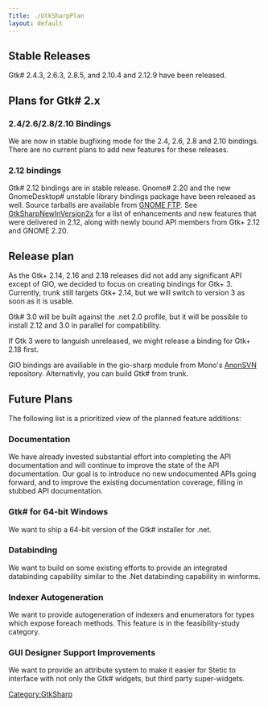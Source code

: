 ```yaml
---
Title: ./GtkSharpPlan
layout: default
---
```


Stable Releases
---------------

Gtk\# 2.4.3, 2.6.3, 2.8.5, and 2.10.4 and 2.12.9 have been released.

Plans for Gtk\# 2.x
-------------------

### 2.4/2.6/2.8/2.10 Bindings

We are now in stable bugfixing mode for the 2.4, 2.6, 2.8 and 2.10
bindings. There are no current plans to add new features for these
releases.

### 2.12 bindings

Gtk\# 2.12 bindings are in stable release. Gnome\# 2.20 and the new
GnomeDesktop\# unstable library bindings package have been released as
well. Source tarballs are available from [GNOME
FTP](http://ftp.gnome.org/pub/gnome/sources/gtk-sharp/2.12). See
[GtkSharpNewInVersion2x](GtkSharpNewInVersion2{{site.url}}/x "wikilink") for a list
of enhancements and new features that were delivered in 2.12, along with
newly bound API members from Gtk+ 2.12 and GNOME 2.20.

Release plan
------------

As the Gtk+ 2.14, 2.16 and 2.18 releases did not add any significant API
except of GIO, we decided to focus on creating bindings for Gtk+ 3.
Currently, trunk still targets Gtk+ 2.14, but we will switch to version
3 as soon as it is usable.

Gtk\# 3.0 will be built against the .net 2.0 profile, but it will be
possible to install 2.12 and 3.0 in parallel for compatibility.

If Gtk 3 were to languish unreleased, we might release a binding for
Gtk+ 2.18 first.

GIO bindings are availiable in the gio-sharp module from Mono's
[AnonSVN]({{site.url}}/AnonSVN "wikilink") repository. Alternativly, you can build
Gtk\# from trunk.

Future Plans
------------

The following list is a prioritized view of the planned feature
additions:

### Documentation

We have already invested substantial effort into completing the API
documentation and will continue to improve the state of the API
documentation. Our goal is to introduce no new undocumented APIs going
forward, and to improve the existing documentation coverage, filling in
stubbed API documentation.

### Gtk\# for 64-bit Windows

We want to ship a 64-bit version of the Gtk\# installer for .net.

### Databinding

We want to build on some existing efforts to provide an integrated
databinding capability similar to the .Net databinding capability in
winforms.

### Indexer Autogeneration

We want to provide autogeneration of indexers and enumerators for types
which expose foreach methods. This feature is in the feasibility-study
category.

### GUI Designer Support Improvements

We want to provide an attribute system to make it easier for Stetic to
interface with not only the Gtk\# widgets, but third party
super-widgets.

<Category:GtkSharp>
